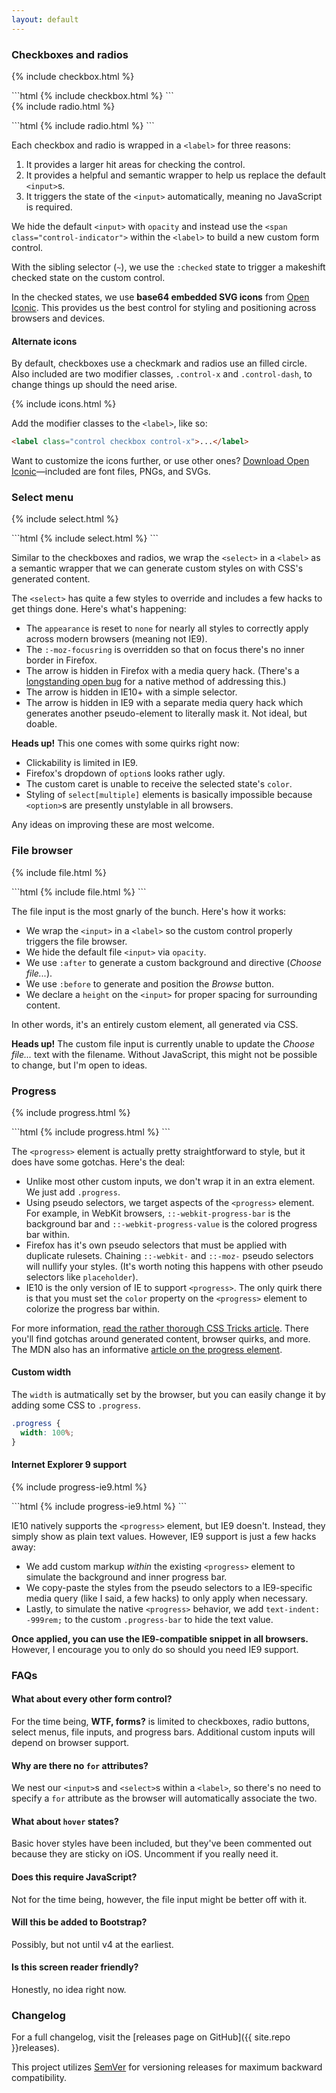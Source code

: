 ```yaml
---
layout: default
---
```


### Checkboxes and radios

<form class="controls-stacked">
  {% include checkbox.html %}
</form>
```html
{% include checkbox.html %}
```

<form class="controls-stacked">
  {% include radio.html %}
</form>
```html
{% include radio.html %}
```

Each checkbox and radio is wrapped in a `<label>` for three reasons:

1. It provides a larger hit areas for checking the control.
2. It provides a helpful and semantic wrapper to help us replace the default `<input>`s.
3. It triggers the state of the `<input>` automatically, meaning no JavaScript is required.

We hide the default `<input>` with `opacity` and instead use the `<span class="control-indicator">` within the `<label>` to build a new custom form control.

With the sibling selector (`~`), we use the `:checked` state to trigger a makeshift checked state on the custom control.

In the checked states, we use **base64 embedded SVG icons** from [Open Iconic](http://useiconic.com/open). This provides us the best control for styling and positioning across browsers and devices.


#### Alternate icons

By default, checkboxes use a checkmark and radios use an filled circle. Also included are two modifier classes, `.control-x` and `.control-dash`, to change things up should the need arise.

<form class="controls-inline">
  {% include icons.html %}
</form>

Add the modifier classes to the `<label>`, like so:

```html
<label class="control checkbox control-x">...</label>
```

Want to customize the icons further, or use other ones? [Download Open Iconic](http://useiconic.com/open)—included are font files, PNGs, and SVGs.



### Select menu

<form class="controls-stacked">
  {% include select.html %}
</form>
```html
{% include select.html %}
```

Similar to the checkboxes and radios, we wrap the `<select>` in a `<label>` as a semantic wrapper that we can generate custom styles on with CSS's generated content.

The `<select>` has quite a few styles to override and includes a few hacks to get things done. Here's what's happening:

* The `appearance` is reset to `none` for nearly all styles to correctly apply across modern browsers (meaning not IE9).
* The `:-moz-focusring` is overridden so that on focus there's no inner border in Firefox.
* The arrow is hidden in Firefox with a media query hack. (There's a [longstanding open bug](https://bugzilla.mozilla.org/show_bug.cgi?id=649849) for a native method of addressing this.)
* The arrow is hidden in IE10+ with a simple selector.
* The arrow is hidden in IE9 with a separate media query hack which generates another pseudo-element to literally mask it. Not ideal, but doable.

**Heads up!** This one comes with some quirks right now:

* Clickability is limited in IE9.
* Firefox's dropdown of `option`s looks rather ugly.
* The custom caret is unable to receive the selected state's `color`.
* Styling of `select[multiple]` elements is basically impossible because `<option>`s are presently unstylable in all browsers.

Any ideas on improving these are most welcome.


### File browser

<form class="controls-stacked">
  {% include file.html %}
</form>
```html
{% include file.html %}
```

The file input is the most gnarly of the bunch. Here's how it works:

* We wrap the `<input>` in a `<label>` so the custom control properly triggers the file browser.
* We hide the default file `<input>` via `opacity`.
* We use `:after` to generate a custom background and directive (*Choose file...*).
* We use `:before` to generate and position the *Browse* button.
* We declare a `height` on the `<input>` for proper spacing for surrounding content.

In other words, it's an entirely custom element, all generated via CSS.

**Heads up!** The custom file input is currently unable to update the *Choose file...* text with the filename. Without JavaScript, this might not be possible to change, but I'm open to ideas.


### Progress

<form class="controls-stacked">
  {% include progress.html %}
</form>
```html
{% include progress.html %}
```

The `<progress>` element is actually pretty straightforward to style, but it does have some gotchas. Here's the deal:

* Unlike most other custom inputs, we don't wrap it in an extra element. We just add `.progress`.
* Using pseudo selectors, we target aspects of the `<progress>` element. For example, in WebKit browsers, `::-webkit-progress-bar` is the background bar and `::-webkit-progress-value` is the colored progress bar within.
* Firefox has it's own pseudo selectors that must be applied with duplicate rulesets. Chaining `::-webkit-` and `::-moz-` pseudo selectors will nullify your styles. (It's worth noting this happens with other pseudo selectors like `placeholder`).
* IE10 is the only version of IE to support `<progress>`. The only quirk there is that you must set the `color` property on the `<progress>` element to colorize the progress bar within.

For more information, [read the rather thorough CSS Tricks article](http://css-tricks.com/html5-progress-element/). There you'll find gotchas around generated content, browser quirks, and more. The MDN also has an informative [article on the progress element](https://developer.mozilla.org/en-US/docs/Web/HTML/Element/progress).

#### Custom width

The `width` is autmatically set by the browser, but you can easily change it by adding some CSS to `.progress`.

```css
.progress {
  width: 100%;
}
```

#### Internet Explorer 9 support

<form class="controls-stacked">
  {% include progress-ie9.html %}
</form>
```html
{% include progress-ie9.html %}
```

IE10 natively supports the `<progress>` element, but IE9 doesn't. Instead, they simply show as plain text values. However, IE9 support is just a few hacks away:

* We add custom markup *within* the existing `<progress>` element to simulate the background and inner progress bar.
* We copy-paste the styles from the pseudo selectors to a IE9-specific media query (like I said, a few hacks) to only apply when necessary.
* Lastly, to simulate the native `<progress>` behavior, we add `text-indent: -999rem;` to the custom `.progress-bar` to hide the text value.

**Once applied, you can use the IE9-compatible snippet in all browsers.** However, I encourage you to only do so should you need IE9 support.


### FAQs

#### What about every other form control?
For the time being, **WTF, forms?** is limited to checkboxes, radio buttons, select menus, file inputs, and progress bars. Additional custom inputs will depend on browser support.

#### Why are there no `for` attributes?
We nest our `<input>`s and `<select>`s within a `<label>`, so there's no need to specify a `for` attribute as the browser will automatically associate the two.

#### What about `hover` states?
Basic hover styles have been included, but they've been commented out because they are sticky on iOS. Uncomment if you really need it.

#### Does this require JavaScript?
Not for the time being, however, the file input might be better off with it.

#### Will this be added to Bootstrap?
Possibly, but not until v4 at the earliest.

#### Is this screen reader friendly?
Honestly, no idea right now.


### Changelog

For a full changelog, visit the [releases page on GitHub]({{ site.repo }}releases).

This project utilizes [SemVer](http://semver.org) for versioning releases for maximum backward compatibility.
